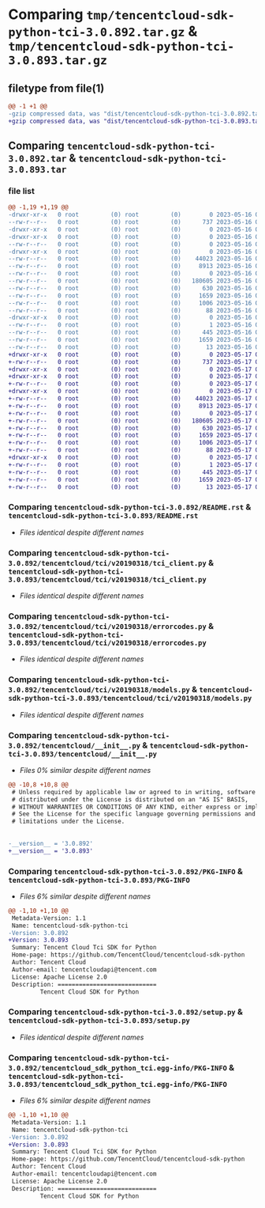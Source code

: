 # Comparing `tmp/tencentcloud-sdk-python-tci-3.0.892.tar.gz` & `tmp/tencentcloud-sdk-python-tci-3.0.893.tar.gz`

## filetype from file(1)

```diff
@@ -1 +1 @@
-gzip compressed data, was "dist/tencentcloud-sdk-python-tci-3.0.892.tar", last modified: Tue May 16 00:46:36 2023, max compression
+gzip compressed data, was "dist/tencentcloud-sdk-python-tci-3.0.893.tar", last modified: Wed May 17 03:41:14 2023, max compression
```

## Comparing `tencentcloud-sdk-python-tci-3.0.892.tar` & `tencentcloud-sdk-python-tci-3.0.893.tar`

### file list

```diff
@@ -1,19 +1,19 @@
-drwxr-xr-x   0 root         (0) root         (0)        0 2023-05-16 00:46:36.000000 tencentcloud-sdk-python-tci-3.0.892/
--rw-r--r--   0 root         (0) root         (0)      737 2023-05-16 00:46:36.000000 tencentcloud-sdk-python-tci-3.0.892/README.rst
-drwxr-xr-x   0 root         (0) root         (0)        0 2023-05-16 00:46:36.000000 tencentcloud-sdk-python-tci-3.0.892/tencentcloud/
-drwxr-xr-x   0 root         (0) root         (0)        0 2023-05-16 00:46:36.000000 tencentcloud-sdk-python-tci-3.0.892/tencentcloud/tci/
--rw-r--r--   0 root         (0) root         (0)        0 2023-05-16 00:46:36.000000 tencentcloud-sdk-python-tci-3.0.892/tencentcloud/tci/__init__.py
-drwxr-xr-x   0 root         (0) root         (0)        0 2023-05-16 00:46:36.000000 tencentcloud-sdk-python-tci-3.0.892/tencentcloud/tci/v20190318/
--rw-r--r--   0 root         (0) root         (0)    44023 2023-05-16 00:46:36.000000 tencentcloud-sdk-python-tci-3.0.892/tencentcloud/tci/v20190318/tci_client.py
--rw-r--r--   0 root         (0) root         (0)     8913 2023-05-16 00:46:36.000000 tencentcloud-sdk-python-tci-3.0.892/tencentcloud/tci/v20190318/errorcodes.py
--rw-r--r--   0 root         (0) root         (0)        0 2023-05-16 00:46:36.000000 tencentcloud-sdk-python-tci-3.0.892/tencentcloud/tci/v20190318/__init__.py
--rw-r--r--   0 root         (0) root         (0)   180605 2023-05-16 00:46:36.000000 tencentcloud-sdk-python-tci-3.0.892/tencentcloud/tci/v20190318/models.py
--rw-r--r--   0 root         (0) root         (0)      630 2023-05-16 00:46:36.000000 tencentcloud-sdk-python-tci-3.0.892/tencentcloud/__init__.py
--rw-r--r--   0 root         (0) root         (0)     1659 2023-05-16 00:46:36.000000 tencentcloud-sdk-python-tci-3.0.892/PKG-INFO
--rw-r--r--   0 root         (0) root         (0)     1006 2023-05-16 00:46:36.000000 tencentcloud-sdk-python-tci-3.0.892/setup.py
--rw-r--r--   0 root         (0) root         (0)       88 2023-05-16 00:46:36.000000 tencentcloud-sdk-python-tci-3.0.892/setup.cfg
-drwxr-xr-x   0 root         (0) root         (0)        0 2023-05-16 00:46:36.000000 tencentcloud-sdk-python-tci-3.0.892/tencentcloud_sdk_python_tci.egg-info/
--rw-r--r--   0 root         (0) root         (0)        1 2023-05-16 00:46:36.000000 tencentcloud-sdk-python-tci-3.0.892/tencentcloud_sdk_python_tci.egg-info/dependency_links.txt
--rw-r--r--   0 root         (0) root         (0)      445 2023-05-16 00:46:36.000000 tencentcloud-sdk-python-tci-3.0.892/tencentcloud_sdk_python_tci.egg-info/SOURCES.txt
--rw-r--r--   0 root         (0) root         (0)     1659 2023-05-16 00:46:36.000000 tencentcloud-sdk-python-tci-3.0.892/tencentcloud_sdk_python_tci.egg-info/PKG-INFO
--rw-r--r--   0 root         (0) root         (0)       13 2023-05-16 00:46:36.000000 tencentcloud-sdk-python-tci-3.0.892/tencentcloud_sdk_python_tci.egg-info/top_level.txt
+drwxr-xr-x   0 root         (0) root         (0)        0 2023-05-17 03:41:14.000000 tencentcloud-sdk-python-tci-3.0.893/
+-rw-r--r--   0 root         (0) root         (0)      737 2023-05-17 03:41:13.000000 tencentcloud-sdk-python-tci-3.0.893/README.rst
+drwxr-xr-x   0 root         (0) root         (0)        0 2023-05-17 03:41:14.000000 tencentcloud-sdk-python-tci-3.0.893/tencentcloud/
+drwxr-xr-x   0 root         (0) root         (0)        0 2023-05-17 03:41:14.000000 tencentcloud-sdk-python-tci-3.0.893/tencentcloud/tci/
+-rw-r--r--   0 root         (0) root         (0)        0 2023-05-17 03:41:13.000000 tencentcloud-sdk-python-tci-3.0.893/tencentcloud/tci/__init__.py
+drwxr-xr-x   0 root         (0) root         (0)        0 2023-05-17 03:41:14.000000 tencentcloud-sdk-python-tci-3.0.893/tencentcloud/tci/v20190318/
+-rw-r--r--   0 root         (0) root         (0)    44023 2023-05-17 03:41:13.000000 tencentcloud-sdk-python-tci-3.0.893/tencentcloud/tci/v20190318/tci_client.py
+-rw-r--r--   0 root         (0) root         (0)     8913 2023-05-17 03:41:13.000000 tencentcloud-sdk-python-tci-3.0.893/tencentcloud/tci/v20190318/errorcodes.py
+-rw-r--r--   0 root         (0) root         (0)        0 2023-05-17 03:41:13.000000 tencentcloud-sdk-python-tci-3.0.893/tencentcloud/tci/v20190318/__init__.py
+-rw-r--r--   0 root         (0) root         (0)   180605 2023-05-17 03:41:13.000000 tencentcloud-sdk-python-tci-3.0.893/tencentcloud/tci/v20190318/models.py
+-rw-r--r--   0 root         (0) root         (0)      630 2023-05-17 03:41:13.000000 tencentcloud-sdk-python-tci-3.0.893/tencentcloud/__init__.py
+-rw-r--r--   0 root         (0) root         (0)     1659 2023-05-17 03:41:14.000000 tencentcloud-sdk-python-tci-3.0.893/PKG-INFO
+-rw-r--r--   0 root         (0) root         (0)     1006 2023-05-17 03:41:13.000000 tencentcloud-sdk-python-tci-3.0.893/setup.py
+-rw-r--r--   0 root         (0) root         (0)       88 2023-05-17 03:41:14.000000 tencentcloud-sdk-python-tci-3.0.893/setup.cfg
+drwxr-xr-x   0 root         (0) root         (0)        0 2023-05-17 03:41:14.000000 tencentcloud-sdk-python-tci-3.0.893/tencentcloud_sdk_python_tci.egg-info/
+-rw-r--r--   0 root         (0) root         (0)        1 2023-05-17 03:41:14.000000 tencentcloud-sdk-python-tci-3.0.893/tencentcloud_sdk_python_tci.egg-info/dependency_links.txt
+-rw-r--r--   0 root         (0) root         (0)      445 2023-05-17 03:41:14.000000 tencentcloud-sdk-python-tci-3.0.893/tencentcloud_sdk_python_tci.egg-info/SOURCES.txt
+-rw-r--r--   0 root         (0) root         (0)     1659 2023-05-17 03:41:14.000000 tencentcloud-sdk-python-tci-3.0.893/tencentcloud_sdk_python_tci.egg-info/PKG-INFO
+-rw-r--r--   0 root         (0) root         (0)       13 2023-05-17 03:41:14.000000 tencentcloud-sdk-python-tci-3.0.893/tencentcloud_sdk_python_tci.egg-info/top_level.txt
```

### Comparing `tencentcloud-sdk-python-tci-3.0.892/README.rst` & `tencentcloud-sdk-python-tci-3.0.893/README.rst`

 * *Files identical despite different names*

### Comparing `tencentcloud-sdk-python-tci-3.0.892/tencentcloud/tci/v20190318/tci_client.py` & `tencentcloud-sdk-python-tci-3.0.893/tencentcloud/tci/v20190318/tci_client.py`

 * *Files identical despite different names*

### Comparing `tencentcloud-sdk-python-tci-3.0.892/tencentcloud/tci/v20190318/errorcodes.py` & `tencentcloud-sdk-python-tci-3.0.893/tencentcloud/tci/v20190318/errorcodes.py`

 * *Files identical despite different names*

### Comparing `tencentcloud-sdk-python-tci-3.0.892/tencentcloud/tci/v20190318/models.py` & `tencentcloud-sdk-python-tci-3.0.893/tencentcloud/tci/v20190318/models.py`

 * *Files identical despite different names*

### Comparing `tencentcloud-sdk-python-tci-3.0.892/tencentcloud/__init__.py` & `tencentcloud-sdk-python-tci-3.0.893/tencentcloud/__init__.py`

 * *Files 0% similar despite different names*

```diff
@@ -10,8 +10,8 @@
 # Unless required by applicable law or agreed to in writing, software
 # distributed under the License is distributed on an "AS IS" BASIS,
 # WITHOUT WARRANTIES OR CONDITIONS OF ANY KIND, either express or implied.
 # See the License for the specific language governing permissions and
 # limitations under the License.
 
 
-__version__ = '3.0.892'
+__version__ = '3.0.893'
```

### Comparing `tencentcloud-sdk-python-tci-3.0.892/PKG-INFO` & `tencentcloud-sdk-python-tci-3.0.893/PKG-INFO`

 * *Files 6% similar despite different names*

```diff
@@ -1,10 +1,10 @@
 Metadata-Version: 1.1
 Name: tencentcloud-sdk-python-tci
-Version: 3.0.892
+Version: 3.0.893
 Summary: Tencent Cloud Tci SDK for Python
 Home-page: https://github.com/TencentCloud/tencentcloud-sdk-python
 Author: Tencent Cloud
 Author-email: tencentcloudapi@tencent.com
 License: Apache License 2.0
 Description: ============================
         Tencent Cloud SDK for Python
```

### Comparing `tencentcloud-sdk-python-tci-3.0.892/setup.py` & `tencentcloud-sdk-python-tci-3.0.893/setup.py`

 * *Files identical despite different names*

### Comparing `tencentcloud-sdk-python-tci-3.0.892/tencentcloud_sdk_python_tci.egg-info/PKG-INFO` & `tencentcloud-sdk-python-tci-3.0.893/tencentcloud_sdk_python_tci.egg-info/PKG-INFO`

 * *Files 6% similar despite different names*

```diff
@@ -1,10 +1,10 @@
 Metadata-Version: 1.1
 Name: tencentcloud-sdk-python-tci
-Version: 3.0.892
+Version: 3.0.893
 Summary: Tencent Cloud Tci SDK for Python
 Home-page: https://github.com/TencentCloud/tencentcloud-sdk-python
 Author: Tencent Cloud
 Author-email: tencentcloudapi@tencent.com
 License: Apache License 2.0
 Description: ============================
         Tencent Cloud SDK for Python
```

